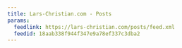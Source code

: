 ```yaml
---
title: Lars-Christian.com - Posts
params:
  feedlink: https://lars-christian.com/posts/feed.xml
  feedid: 18aab338f944f347e9a78ef337c3dba2
---
```

